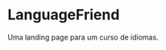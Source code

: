 # LanguageFriend
Uma landing page para um curso de idiomas.
<img scr='https://github.com/izzie-max/LanguageFriend/blob/main/imagens/landing.jpg?raw=true'>
